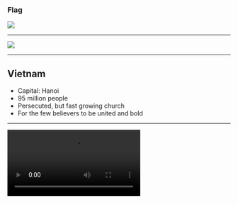 ### Flag

![](https://upload.wikimedia.org/wikipedia/commons/2/21/Flag_of_Vietnam.svg)

---

![](https://upload.wikimedia.org/wikipedia/commons/d/d6/Location_Vietnam_ASEAN.svg)

---

## Vietnam

- Capital: Hanoi
- 95 million people
- Persecuted, but fast growing church
- For the few believers to be united and bold

---

![](https://storage.cloud.google.com/prayer-videos/country/vietnam.mp4)
